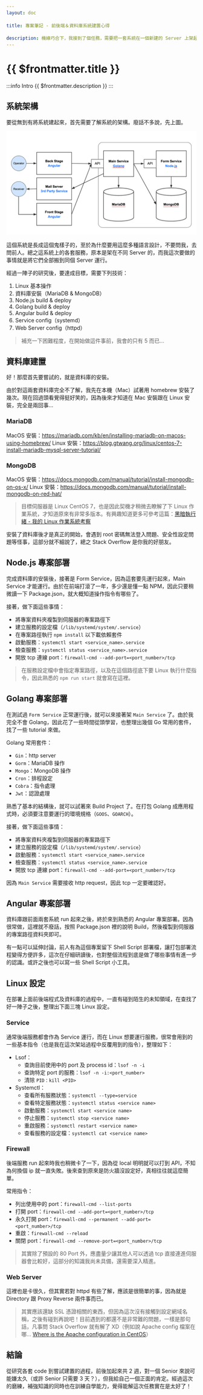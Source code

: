 ```yaml
---
layout: doc

title: 專案筆記 - 前後端＆資料庫系統建置心得

description: 機緣巧合下，我接到了個任務，需要把一套系統在一個新建的 Server 上架起來。盤點手上資源，是幾套程式碼，還有前人遺留在各 Server 的設定檔。我是剛轉職一年的前端工程師，對前端領域可說是才剛有一些心得，現在就來了這個任務…好吧！解就解，誰怕誰（反正有 Stack Overflow）！
---
```


# {{ $frontmatter.title }}

:::info Intro
{{ $frontmatter.description }}
:::

## 系統架構

要從無到有將系統建起來，首先需要了解系統的架構。廢話不多說，先上圖。

![系統架構圖](./project-system-deploying-basic.png)

這個系統是長成這個鬼樣子的，至於為什麼要用這麼多種語言設計，不要問我，去問前人。總之這系統上的各套服務，原本是架在不同 Server 的，而我這次要做的事情就是將它們全部搬到同個 Server 運行。

經過一陣子的研究後，要達成目標，需要下列技術：

1. Linux 基本操作
1. 資料庫安裝（MariaDB & MongoDB）
1. Node.js build & deploy
1. Golang build & deploy
1. Angular build & deploy
1. Service config（systemd）
1. Web Server config（httpd）

> 補充一下困難程度，在開始做這件事前，我會的只有 5 而已…

## 資料庫建置

好！那麼首先要嘗試的，就是資料庫的安裝。

由於對這兩套資料庫完全不了解，我先在本機（Mac）試著用 homebrew 安裝了幾次。現在回過頭看覺得挺好笑的，因為後來才知道在 Mac 安裝跟在 Linux 安裝，完全是兩回事…

### MariaDB

MacOS 安裝：https://mariadb.com/kb/en/installing-mariadb-on-macos-using-homebrew/
Linux 安裝：https://blog.gtwang.org/linux/centos-7-install-mariadb-mysql-server-tutorial/

### MongoDB

MacOS 安裝：https://docs.mongodb.com/manual/tutorial/install-mongodb-on-os-x/
Linux 安裝：https://docs.mongodb.com/manual/tutorial/install-mongodb-on-red-hat/

> 目標伺服器是 Linux CentOS 7，也是因此契機才稍微去瞭解了下 Linux 作業系統，才知道原來有非常多版本。有興趣知道更多可參考這篇：[黑暗執行緒 - 我的 Linux 作業系統考察](https://blog.darkthread.net/blog/linux-server-os-survey/)

安裝了資料庫後才是真正的開始，會遇到 root 密碼無法登入問題、安全性設定問題等怪事，這部分就不細說了，總之 Stack Overflow 是你我的好朋友。

## Node.js 專案部署

完成資料庫的安裝後，接著是 Form Service，因為這套要先運行起來，Main Service 才能運行。由於在前端打滾了一年，多少還是懂一點 NPM，因此只要稍微讀一下 Package.json，就大概知道操作指令有哪些了。

接著，做下面這些事情：

- 將專案資料夾複製到伺服器的專案路徑下
- 建立服務的設定檔（`/lib/systemd/system/.service`）
- 在專案路徑執行 `npm install` 以下載依賴套件
- 啟動服務：`systemctl start <service_name>.service`
- 檢查服務：`systemctl status <service_name>.service`
- 開放 tcp 連線 port：`firewall-cmd --add-port=<port_number>/tcp`

> 在服務設定檔中會指定專案路徑，以及在這個路徑底下要 Linux 執行什麼指令，因此熟悉的 `npm run start` 就會寫在這裡。

## Golang 專案部署

在測試過 `Form Service` 正常運行後，就可以來接著架 `Main Service` 了。由於我完全不會 Golang，因此花了一些時間從頭學習，也整理出幾個 Go 常用的套件，找了一些 tutorial 來做。

Golang 常用套件：

- `Gin`：http server
- `Gorm`：MariaDB 操作
- `Mongo`：MongoDB 操作
- `Cron`：排程設定
- `Cobra`：指令處理
- `Jwt`：認證處理

熟悉了基本的結構後，就可以試著來 Build Project 了。在打包 Golang 成應用程式時，必須要注意要運行的環境規格（`GOOS`、`GOARCH`）。

接著，做下面這些事情：

- 將專案資料夾複製到伺服器的專案路徑下
- 建立服務的設定檔（`/lib/systemd/system/.service`）
- 啟動服務：`systemctl start <service_name>.service`
- 檢查服務：`systemctl status <service_name>.service`
- 開放 tcp 連線 port：`firewall-cmd --add-port=<port_number>/tcp`

因為 `Main Service` 需要接收 http request，因此 tcp 一定要確認好。

## Angular 專案部署

資料庫跟前面兩套系統 run 起來之後，終於來到熟悉的 Angular 專案部署。因為很常做，這裡就不廢話，按照 Package.json 裡的說明 Build，然後複製到伺服器的專案路徑資料夾即可。

有一點可以延伸討論，前人有為這個專案留下 Shell Script 部署檔，讓打包部署流程變得方便許多，這次在仔細研讀後，也對整個流程到底是做了哪些事情有進一步的認識。或許之後也可以寫一些 Shell Script 小工具。

## Linux 設定

在部署上面前後端程式及資料庫的過程中，一直有碰到陌生的未知領域，在查找了好一陣子之後，整理出下面三塊 Linux 設定。

### Service

通常後端服務都會作為 Service 運行，而在 Linux 想要運行服務，很常會用到的一些基本指令（也是我在這次架站過程中反覆用到的指令），整理如下：

- Lsof：
  - 查詢目前使用中的 port 及 process id：`lsof -n -i`
  - 查詢特定 port 的服務：`lsof -n -i:<port_number>`
  - 清除 `PID：kill <PID>`
- Systemctl：
  - 查看所有服務狀態：`systemctl --type=service`
  - 查看特定服務狀態：`systemctl status <service name>`
  - 啟動服務：`systemctl start <service name>`
  - 停止服務：`systemctl stop <service name>`
  - 重啟服務：`systemctl restart <service name>`
  - 查看服務的設定檔：`systemctl cat <service name>`

### Firewall

後端服務 run 起來時我也稍微卡了一下，因為從 local 明明就可以打到 API，不知為何換個 ip 就一直失敗。後來查到原來是防火牆沒設定好，真相往往就這麼簡單。

常用指令：

- 列出使用中的 port：`firewall-cmd --list-ports`
- 打開 port：`firewall-cmd --add-port=<port_number>/tcp`
- 永久打開 port：`firewall-cmd --permanent --add-port=<port_number>/tcp`
- 重啟：`firewall-cmd --reload`
- 關閉 port：`firewall-cmd --remove-port=<port_number>/tcp`

> 其實除了預設的 80 Port 外，應盡量少讓其他人可以透過 tcp 直接連進伺服器會比較好，這部分的知識我尚未具備，還需要深入精進。

### Web Server

這裡也是卡很久，但其實若對 httpd 有些了解，應該是很簡單的事，因為就是 Directory 跟 Proxy Reverse 兩件事而已。

> 其實應該還缺 SSL 憑證相關的東西，但因為這次沒有接觸到設定網域名稱，之後有碰到再說吧！目前遇到的都還不是非常難的問題，一樣是那句話，凡事問 Stack Overflow 就有解了 XD（例如說 Apache config 檔案在哪… [Where is the Apache configuration in CentOS](https://www.liquidweb.com/blog/apache-configuration-centos/)）

## 結論

從研究各套 code 到嘗試建置的過程，前後加起來共 2 週，對一個 Senior 來說可能嫌太久（或許 Senior 只需要 3 天？），但我給自己一個正面的肯定。經過這次的磨練，補強知識的同時也在訓練自學能力，覺得能解這次任務實在是太好了！
